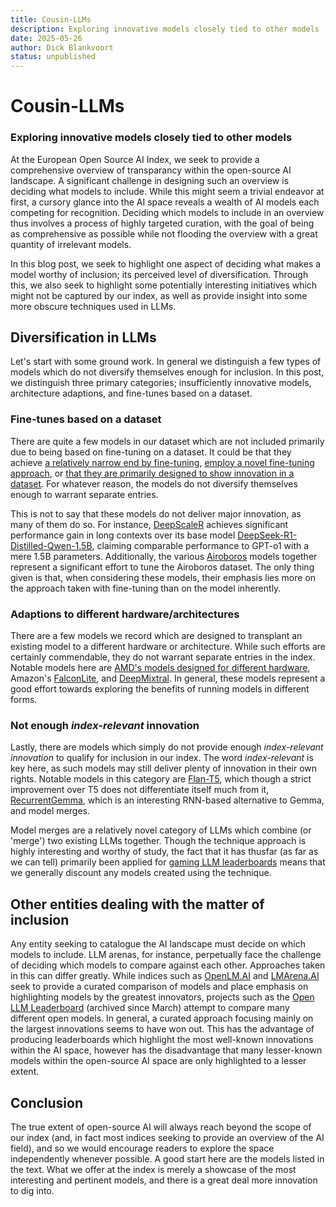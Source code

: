 ```yaml
---
title: Cousin-LLMs
description: Exploring innovative models closely tied to other models
date: 2025-05-26
author: Dick Blankvoort
status: unpublished
---
```

# Cousin-LLMs
### Exploring innovative models closely tied to other models
<author :author="author"></author>
<date :date="date"></date>

<!-- Desired message:
1. We do not record all AI models comprehensively. In particular, we do not record models which do not match certain diversification criteria.
2. This implies that there exists a significant amount of innovation outside of our index as well.
3. These are some notable projects which, despite perhaps not diversifying themselves majorly from other models, are still worthy of a mention. 
4. <Some minor information about model merges, how they make things challenging>
-->

<!-- Problem statement filtered through the index -->
At the European Open Source AI Index, we seek to provide a comprehensive overview of transparancy within the open-source AI landscape. A significant challenge in designing such an overview is deciding what models to include. While this might seem a trivial endeavor at first, a cursory glance into the AI space reveals a wealth of AI models each competing for recognition. Deciding which models to include in an overview thus involves a process of highly targeted curation, with the goal of being as comprehensive as possible while not flooding the overview with a great quantity of irrelevant models.

<!-- Outlining the purpose of the blog -->
In this blog post, we seek to highlight one aspect of deciding what makes a model worthy of inclusion; its perceived level of diversification. Through this, we also seek to highlight some potentially interesting initiatives which might not be captured by our index, as well as provide insight into some more obscure techniques used in LLMs.

<!-- Body header -->
## Diversification in LLMs
<!-- Cutting the topic up into three concrete categories -->
Let's start with some ground work. In general we distinguish a few types of models which do not diversify themselves enough for inclusion. In this post, we distinguish three primary categories; insufficiently innovative models, architecture adaptions, and fine-tunes based on a dataset.

<!-- Category 1 -->
### Fine-tunes based on a dataset
<!-- Showcasing examples within the category -->
There are quite a few models in our dataset which are not included primarily due to being based on fine-tuning on a dataset. It could be that they achieve [a relatively narrow end by fine-tuning](https://huggingface.co/teknium/CollectiveCognition-v1.1-Mistral-7B), [employ a novel fine-tuning approach](https://huggingface.co/ernie-research/HH-RLHF-Gemma-2B-MA-PPO-Fixed5), or [that they are primarily designed to show innovation in a dataset](https://huggingface.co/OFA-Sys/OccuLLaMA-7B). For whatever reason, the models do not diversify themselves enough to warrant separate entries.

<!-- Why they are significant regardless, and why we nonetheless do not include them -->
This is not to say that these models do not deliver major innovation, as many of them do so. For instance, [DeepScaleR](https://huggingface.co/agentica-org/DeepScaleR-1.5B-Preview) achieves significant performance gain in long contexts over its base model [DeepSeek-R1-Distilled-Qwen-1.5B](https://huggingface.co/deepseek-ai/DeepSeek-R1-Distill-Qwen-1.5B), claiming comparable performance to GPT-o1 with a mere 1.5B parameters. Additionally, the various [Airoboros](https://huggingface.co/jondurbin/airoboros-110b-3.3) models together represent a significant effort to tune the Airoboros dataset. The only thing given is that, when considering these models, their emphasis lies more on the approach taken with fine-tuning than on the model inherently.

<!-- Category 2 -->
### Adaptions to different hardware/architectures
<!-- Showcasing examples in the category & why we do not consider them -->
There are a few models we record which are designed to transplant an existing model to a different hardware or architecture. While such efforts are certainly commendable, they do not warrant separate entries in the index. Notable models here are [AMD's models designed for different hardware](https://huggingface.co/amd/AMD-OLMo-1B-SFT-DPO), Amazon's [FalconLite](https://huggingface.co/amazon/FalconLite), and [DeepMixtral](https://huggingface.co/cognitivecomputations/DeepMixtral-8x7b-Instruct). In general, these models represent a good effort towards exploring the benefits of running models in different forms.

<!-- Category 3 -->
### Not enough _index-relevant_ innovation
<!-- Showcasing examples in the category & why we do not consider them -->
Lastly, there are models which simply do not provide enough _index-relevant innovation_ to qualify for inclusion in our index. The word _index-relevant_ is key here, as such models may still deliver plenty of innovation in their own rights. Notable models in this category are [Flan-T5](https://huggingface.co/google/flan-t5-xxl), which though a strict improvement over T5 does not differentiate itself much from it, [RecurrentGemma](https://huggingface.co/google/recurrentgemma-9b-it), which is an interesting RNN-based alternative to Gemma, and model merges.

<!-- Model merges -->
Model merges are a relatively novel category of LLMs which combine (or 'merge') two existing LLMs together. Though the technique approach is highly interesting and worthy of study, the fact that it has thusfar (as far as we can tell) primarily been applied for [gaming LLM leaderboards](https://huggingface.co/spaces/open-llm-leaderboard/open_llm_leaderboard) means that we generally discount any models created using the technique.

<!-- Placing diversification in a broader context (outside the index) -->
## Other entities dealing with the matter of inclusion
<!-- Highlighting how the model manifests in LLM arenas -->
Any entity seeking to catalogue the AI landscape must decide on which models to include. LLM arenas, for instance, perpetually face the challenge of deciding which models to compare against each other. Approaches taken in this can differ greatly. While indices such as [OpenLM.AI](https://openlm.ai/chatbot-arena/) and [LMArena.AI](https://lmarena.ai/) seek to provide a curated comparison of models and place emphasis on highlighting models by the greatest innovators, projects such as the [Open LLM Leaderboard](https://huggingface.co/spaces/open-llm-leaderboard/open_llm_leaderboard#/) (archived since March) attempt to compare many different open models. In general, a curated approach focusing mainly on the largest innovations seems to have won out. This has the advantage of producing leaderboards which highlight the most well-known innovations within the AI space, however has the disadvantage that many lesser-known models within the open-source AI space are only highlighted to a lesser extent.

<!-- Rounding off -->
## Conclusion
<!-- Highlighting the takeaway message -->
The true extent of open-source AI will always reach beyond the scope of our index (and, in fact most indices seeking to provide an overview of the AI field), and so we would encourage readers to explore the space independently whenever possible. A good start here are the models listed in the text. What we offer at the index is merely a showcase of the most interesting and pertinent models, and there is a great deal more innovation to dig into.

<!--
General categories of 'too undiversified':
- ! Regular fine-tunes !
  - CollectiveCognition-v1.1-Mistral-7B
  - DeepScaleR-1.5B-Preview
  - Llama-3.1-8B-Dragonfly-v2
  - Gemma2-9B-IT-Simpo-Infinity-Preference
  - Llama-3.2-1B-Instruct-APIGen-FC-v0.1
  - Mistral-7B-v0.1-Flashback-v2-Instruct
  - Opt-125M-DPO-Full
  - EleutherAI-Pythia-6.9B-Deduped-SFT-TLDR
  - ! Novel fine-tuning approach (subcat) !
    - HH-RLHF-Gemma-2B-MA-PPO-Fixed5
    - GRIN-MoE
  - ! Demonstrates innovation in a dataset (subcat) !
    - Bagel
    - DistilabelBeagle14-7B
    - Distilabeled-Marcoro14-7B-Slerp-Full
    - Distilabeled-OpenHermes-2.5-Mistral-7B
    - OccuLLaMA-7B
- ! Model adaptions to different arch/hardware !
  - FalconLite
  - Llama-3.1-SwiftKV-8B-Instruct
  - AMD-OLMo-1B-SFT-DPO
  - DeepMixtral-8x7B-Instruct
- ! Too minor innovation for sign. inclusion !
  - Flan-T5-XXL
  - RecurrentGemma-9B-IT
  - ! Model merges (subcat) !
- Attempted replications of existing models
  - Alpaca-Chavez
- Safety-tuned/unaligned models
  - AmberChat/AmberSafe
  - R1-1776
  - SpicyBoros-70B-2.2
  - WizardLM-Uncensored-Falcon-7B
- Fine-tuned on different models?
  - GPT4-x-Alpaca
  - Redmond-Hermes-Coder
  - Hermes-RWKV-v5-7B
- Language-tuned models?
  - Arabic-StableLM
  - C4AI-Command-R7B-Arabic-02-2025
  - Japanese-Stable-VLM
  - Llama-2-13B-Chat-Dutch
- Vision models?
  - Aya-Vision
  - BELLE-VL
  - K2-Vision-65B
  - Wings-Qwen1.5-8B
- (Non-)MoE variants?
  - Eurus-70B-NCA
  - Hunyuan-7B-Instruct
  - Airoboros-LMoE
- Different base model?
  - Airoboros-Mistral
  - Airoboros-Jamba
- Different model versions (not discussed)
- Different model sizes (not discussed)
- Quantization/Context length (not discussed)
-->